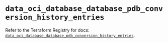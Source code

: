 # `data_oci_database_database_pdb_conversion_history_entries`

Refer to the Terraform Registry for docs: [`data_oci_database_database_pdb_conversion_history_entries`](https://registry.terraform.io/providers/oracle/oci/6.18.0/docs/data-sources/database_database_pdb_conversion_history_entries).

